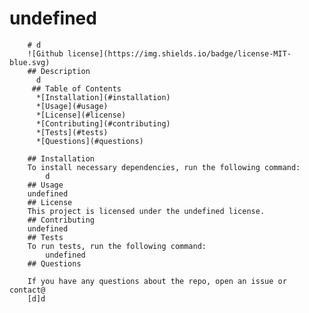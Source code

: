 # **undefined**
        # d
        ![Github license](https://img.shields.io/badge/license-MIT-blue.svg)
        ## Description
          d
         ## Table of Contents
          *[Installation](#installation)
          *[Usage](#usage)
          *[License](#license)
          *[Contributing](#contributing)
          *[Tests](#tests)
          *[Questions](#questions)
          
        ## Installation
        To install necessary dependencies, run the following command:
            d
        ## Usage
        undefined
        ## License
        This project is licensed under the undefined license.
        ## Contributing
        undefined
        ## Tests
        To run tests, run the following command:
            undefined
        ## Questions
    
        If you have any questions about the repo, open an issue or contact@
        [d]d
          